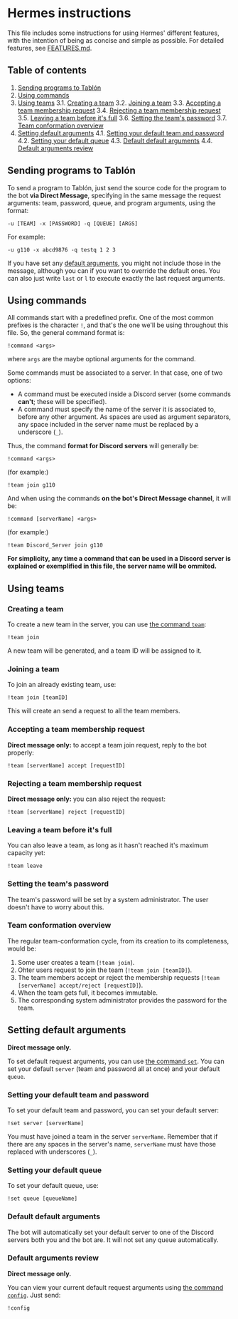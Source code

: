# Hermes instructions

This file includes some instructions for using Hermes' different features, with the intention of being as concise and simple as possible. For detailed features, see [FEATURES.md](./FEATURES.md).

## Table of contents
 1. [Sending programs to Tablón](#sending)
 2. [Using commands](#commands)
 3. [Using teams](#team)
   3.1. [Creating a team](#create)
   3.2. [Joining a team](#join)
   3.3. [Accepting a team membership request](#accept)
   3.4. [Rejecting a team membership request](#reject)
   3.5. [Leaving a team before it's full](#leave)
   3.6. [Setting the team's password](#pass)
   3.7. [Team conformation overview](#team_overview)
 4. [Setting default arguments](#default)
   4.1. [Setting your default team and password](#default_server)
   4.2. [Setting your default queue](#default_queue)
   4.3. [Default default arguments](#default_default)
   4.4. [Default arguments review](#config)

## Sending programs to Tablón <a name=sending></a>

To send a program to Tablón, just send the source code for the program to the bot **via Direct Message**, specifying in the same message the request arguments: team, password, queue, and program arguments, using the format:

```
-u [TEAM] -x [PASSWORD] -q [QUEUE] [ARGS]
```
For example:
```
-u g110 -x abcd9876 -q testq 1 2 3
```

If you have set any [default arguments](./FEATURES.md#default), you might not include those in the message, although you can if you want to override the default ones. You can also just write `last` or `l` to execute exactly the last request arguments.

## Using commands <a name=commands></a>

All commands start with a predefined prefix. One of the most common prefixes is the character `!`, and that's the one we'll be using throughout this file. So, the general command format is:
```
!command <args>
```
where `args` are the maybe optional arguments for the command.

Some commands must be associated to a server. In that case, one of two options:
 - A command must be executed inside a Discord server (some commands **can't**; these will be specified).
 - A command must specify the name of the server it is associated to, before any other argument. As spaces are used as argument separators, any space included in the server name must be replaced by a underscore (`_`).

Thus, the command **format for Discord servers** will generally be:
 ```
!command <args>
```
(for example:)
```
!team join g110
```

And when using the commands **on the bot's Direct Message channel**, it will be:
```
!command [serverName] <args>
```
(for example:)
```
!team Discord_Server join g110
```

**For simplicity, any time a command that can be used in a Discord server is explained or exemplified in this file, the server name will be ommited.**

## Using teams <a name=team></a>

### Creating a team <a name=create></a>

To create a new team in the server, you can use [the command `team`](./FEATURES.md#team):
```
!team join
```
A new team will be generated, and a team ID will be assigned to it.

### Joining a team <a name=join></a>

To join an already existing team, use:
```
!team join [teamID]
```
This will create an send a request to all the team members.

### Accepting a team membership request <a name=accept></a>

**Direct message only:** to accept a team join request, reply to the bot properly:
```
!team [serverName] accept [requestID]
```

### Rejecting a team membership request <a name=reject></a>

**Direct message only:** you can also reject the request:
```
!team [serverName] reject [requestID]
```

### Leaving a team before it's full <a name=leave></a>

You can also leave a team, as long as it hasn't reached it's maximum capacity yet:
```
!team leave
```

### Setting the team's password <a name=pass></a>

The team's password will be set by a system administrator. The user doesn't have to worry about this.

### Team conformation overview <a name=team_overview></a>

The regular team-conformation cycle, from its creation to its completeness, would be:
 1. Some user creates a team (`!team join`).
 2. Ohter users request to join the team (`!team join [teamID]`).
 3. The team members accept or reject the membership requests (`!team [serverName] accept/reject [requestID]`).
 4. When the team gets full, it becomes immutable.
 5. The corresponding system administrator provides the password for the team.

## Setting default arguments <a name=default></a>

**Direct message only.**

To set default request arguments, you can use [the command `set`](./FEATURES.md#set). You can set your default `server` (team and password all at once) and your default `queue`.

### Setting your default team and password <a name=default_server></a>

To set your default team and password, you can set your default server:
```
!set server [serverName]
```
You must have joined a team in the server `serverName`. Remember that if there are any spaces in the server's name, `serverName` must have those replaced with underscores (`_`).

### Setting your default queue <a name=default_queue></a>

To set your default queue, use:
```
!set queue [queueName]
```

### Default default arguments <a name=default_default></a>

The bot will automatically set your default server to one of the Discord servers both you and the bot are. It will not set any queue automatically.

### Default arguments review <a name=config></a>

**Direct message only.**

You can view your current default request arguments using [the command `config`](./FEATURES.md#config). Just send:

```
!config
```
